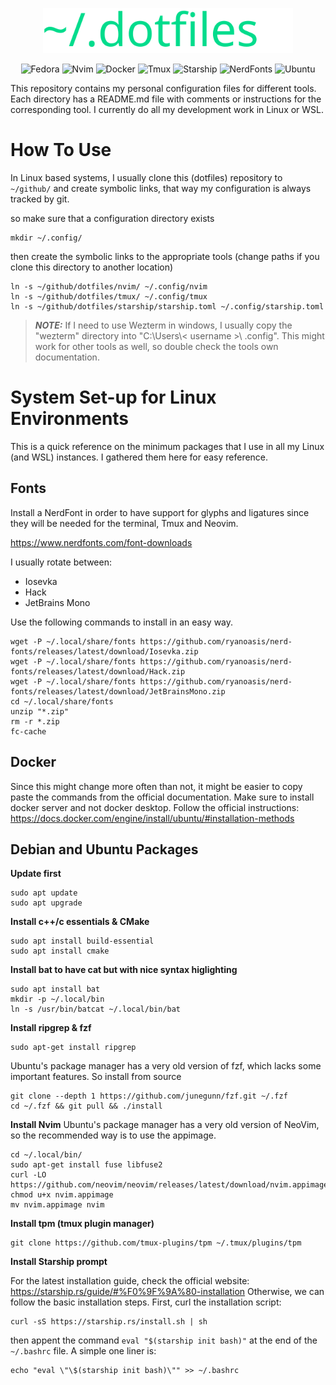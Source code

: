 



<p align="center"><img src="img/dotfiles_logo_green.svg" alt="Sublime's custom image" width=400 /></p>

<div align="center">

  <a style= "text-decoration: none;" href="">![Fedora](https://img.shields.io/badge/Fedora-grey?style=for-the-badge&logo=fedora) </a>
  <a style= "text-decoration: none;" href="">![Nvim](https://img.shields.io/badge/Neovim-%23262926?style=for-the-badge&logo=neovim) </a>
  <a style= "text-decoration: none;" href="">![Docker](https://img.shields.io/badge/Docker-%23dfdfeb?style=for-the-badge&logo=docker)</a>
  <a style= "text-decoration: none;" href="">![Tmux](https://img.shields.io/badge/Tmux-%23485249?style=for-the-badge&logo=tmux) </a>
  <a style= "text-decoration: none;" href="">![Starship](https://img.shields.io/badge/StarShip-%23443647?style=for-the-badge&logo=starship&logoColor=%23c540e3) </a>
  <a style= "text-decoration: none;" href="">![NerdFonts](https://img.shields.io/badge/NerdFonts-%23363232?style=for-the-badge&logo=nerdfont) </a>
  <a style= "text-decoration: none;" href="">![Ubuntu](https://img.shields.io/badge/Ubuntu-%2377216F?style=for-the-badge&logo=ubuntu) </a>
  
</div>

This repository contains my personal configuration files for different tools. Each directory has a README.md file with comments or instructions for the corresponding tool. I currently do all my development work in Linux or WSL. 



# How To Use
In Linux based systems, I usually clone this (dotfiles) repository to ` ~/github/` and create symbolic links, that way my configuration is always tracked by git.

so make sure that a configuration directory exists
```
mkdir ~/.config/
```
then create the symbolic links to the appropriate tools (change paths if you clone this directory to another location)
```
ln -s ~/github/dotfiles/nvim/ ~/.config/nvim
ln -s ~/github/dotfiles/tmux/ ~/.config/tmux
ln -s ~/github/dotfiles/starship/starship.toml ~/.config/starship.toml
```


> **_NOTE:_**  If I need to use Wezterm in windows, I usually copy the "wezterm" directory into "C:\Users\\< username >\\ .config\". This might work for other tools as well, so double check the tools own documentation. 


# System Set-up for Linux Environments
This is a quick reference on the minimum packages that I use in all my Linux (and WSL) instances. I gathered them here for easy reference.


## Fonts
Install a NerdFont in order to have support for glyphs and ligatures since they will be needed for the terminal, Tmux and Neovim.

https://www.nerdfonts.com/font-downloads

I usually rotate between:
- Iosevka
- Hack
- JetBrains Mono


Use the following commands to install in an easy way. 
```
wget -P ~/.local/share/fonts https://github.com/ryanoasis/nerd-fonts/releases/latest/download/Iosevka.zip
wget -P ~/.local/share/fonts https://github.com/ryanoasis/nerd-fonts/releases/latest/download/Hack.zip
wget -P ~/.local/share/fonts https://github.com/ryanoasis/nerd-fonts/releases/latest/download/JetBrainsMono.zip
cd ~/.local/share/fonts
unzip "*.zip"
rm -r *.zip
fc-cache
```

## Docker
Since this might change more often than not, it might be easier to copy paste the commands from the official documentation. Make sure to install docker server and not docker desktop.
Follow the official instructions: https://docs.docker.com/engine/install/ubuntu/#installation-methods


## Debian and Ubuntu Packages


**Update first**
```
sudo apt update
sudo apt upgrade
```


**Install c++/c essentials & CMake**
```
sudo apt install build-essential
sudo apt install cmake
```


**Install bat to have cat but with nice syntax higlighting**
```
sudo apt install bat
mkdir -p ~/.local/bin
ln -s /usr/bin/batcat ~/.local/bin/bat
```

**Install ripgrep & fzf**
```
sudo apt-get install ripgrep
```

Ubuntu's package manager has a very old version of fzf, which lacks some important features.
So install from source
```
git clone --depth 1 https://github.com/junegunn/fzf.git ~/.fzf
cd ~/.fzf && git pull && ./install
```

**Install Nvim**
Ubuntu's package manager has a very old version of NeoVim, so the recommended way is to use the appimage.

```
cd ~/.local/bin/
sudo apt-get install fuse libfuse2
curl -LO https://github.com/neovim/neovim/releases/latest/download/nvim.appimage
chmod u+x nvim.appimage
mv nvim.appimage nvim
```


**Install tpm (tmux plugin manager)**
```
git clone https://github.com/tmux-plugins/tpm ~/.tmux/plugins/tpm
```

**Install Starship prompt**

For the latest installation guide, check the official website: https://starship.rs/guide/#%F0%9F%9A%80-installation
Otherwise, we can follow the basic installation steps. First, curl the installation script:

```
curl -sS https://starship.rs/install.sh | sh
```

then appent the command  `eval "$(starship init bash)"` at the end of the `~/.bashrc` file. A simple one liner is:

```
echo "eval \"\$(starship init bash)\"" >> ~/.bashrc
```








